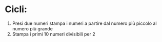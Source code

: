 # Cicli:
1. Presi due numeri stampa i numeri a partire dal numero più piccolo al numero più grande
2. Stampa i primi 10 numeri divisibili per 2